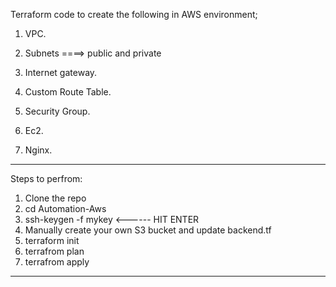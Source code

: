 
Terraform code to create the following in AWS environment;

1. VPC.

2. Subnets ====> public and private

3. Internet gateway.

4. Custom Route Table.

5. Security Group.

6. Ec2.

7. Nginx.


---
Steps to perfrom:
1) Clone the repo
2) cd Automation-Aws
3) ssh-keygen -f mykey
	<------ HIT ENTER
7) Manually create your own S3 bucket and update backend.tf
8) terraform init
9) terrafrom plan
10) terrafrom apply
---

